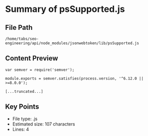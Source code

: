 # Summary of psSupported.js
  
## File Path
`/home/tabs/seo-engineering/api/node_modules/jsonwebtoken/lib/psSupported.js`

## Content Preview
```
var semver = require('semver');

module.exports = semver.satisfies(process.version, '^6.12.0 || >=8.0.0');

[...truncated...]
```

## Key Points
- File type: .js
- Estimated size: 107 characters
- Lines: 4
